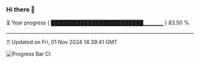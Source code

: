 ### Hi there 👋

⏳ Year progress { █████████████████████████▁▁▁▁▁ } 83.50 %

---

⏰ Updated on Fri, 01 Nov 2024 14:39:41 GMT

![Progress Bar CI](https://github.com/IshwaranRudhara/GIT-ACTION/workflows/Progress%20Bar%20CI/badge.svg)
